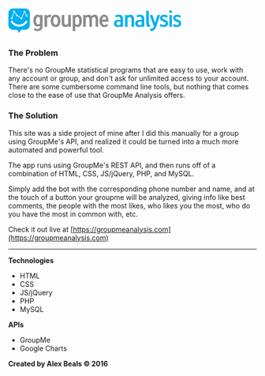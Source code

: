 # <img src="/assets/images/header.png?raw=true" height="50" alt="GroupMe Analysis"/>

### The Problem
There's no GroupMe statistical programs that are easy to use, work with any account or group, and don't ask for unlimited access to your account.  There are some cumbersome command line tools, but nothing that comes close to the ease of use that GroupMe Analysis offers.

### The Solution
This site was a side project of mine after I did this manually for a group using GroupMe's API, and realized it could be turned into a much more automated and powerful tool.

The app runs using GroupMe's REST API, and then runs off of a combination of HTML, CSS, JS/jQuery, PHP, and MySQL.

Simply add the bot with the corresponding phone number and name, and at the touch of a button your groupme will be analyzed, giving info like best comments, the people with the most likes, who likes you the most, who do you have the most in common with, etc.

Check it out live at [https://groupmeanalysis.com](https://groupmeanalysis.com)

---

**Technologies**
* HTML
* CSS
* JS/jQuery
* PHP
* MySQL

**APIs**
* GroupMe
* Google Charts

**Created by Alex Beals © 2016**

